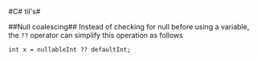 #C\# til's#

##Null coalescing##
Instead of checking for null before using a variable, the `??` operator can simplify this operation as follows

    int x = nullableInt ?? defaultInt;
